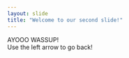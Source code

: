 ```yaml
---
layout: slide
title: "Welcome to our second slide!"
---
```

AYOOO WASSUP!   
Use the left arrow to go back!
